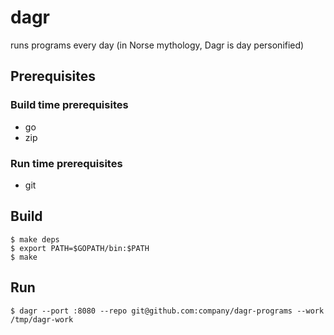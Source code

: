 dagr
====

runs programs every day (in Norse mythology, Dagr is day personified)

## Prerequisites

### Build time prerequisites

* go
* zip

### Run time prerequisites

* git

## Build

    $ make deps
    $ export PATH=$GOPATH/bin:$PATH
    $ make

## Run

    $ dagr --port :8080 --repo git@github.com:company/dagr-programs --work /tmp/dagr-work
